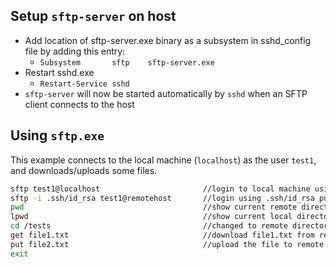 ## Setup `sftp-server` on host

* Add location of sftp-server.exe binary as a subsystem in sshd_config file by adding this entry:
    * `Subsystem       sftp    sftp-server.exe`
* Restart sshd.exe
    * `Restart-Service sshd`
* `sftp-server` will now be started automatically by `sshd` when an SFTP client connects to the host

## Using `sftp.exe`

This example connects to the local machine (`localhost`) as the user `test1`, and downloads/uploads some files.

```sh
sftp test1@localhost                       //login to local machine using test1 username
sftp -i .ssh/id_rsa test1@remotehost       //login using .ssh/id_rsa public key pair
pwd                                        //show current remote directory
lpwd                                       //show current local directory
cd /tests                                  //changed to remote directory c:/tests
get file1.txt                              //download file1.txt from remote system to local directory
put file2.txt                              //upload the file to remote system from the current local directory
exit
```

